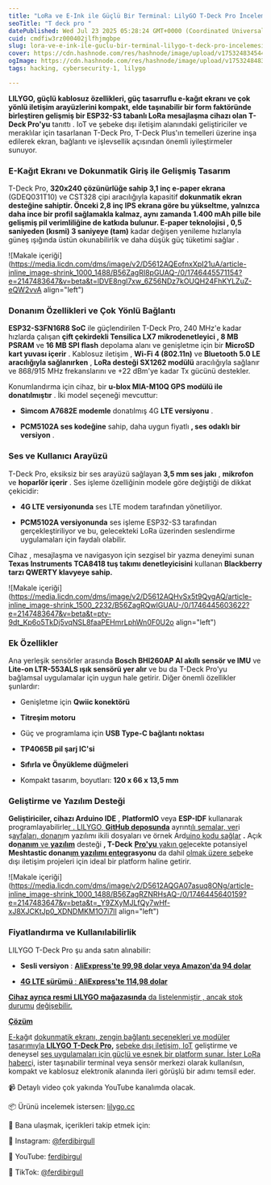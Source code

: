 ```yaml
---
title: "LoRa ve E-Ink ile Güçlü Bir Terminal: LilyGO T-Deck Pro İncelemesi"
seoTitle: "T deck pro "
datePublished: Wed Jul 23 2025 05:28:24 GMT+0000 (Coordinated Universal Time)
cuid: cmdfiw3rz000402jlfhjmgbpe
slug: lora-ve-e-ink-ile-guclu-bir-terminal-lilygo-t-deck-pro-incelemesi
cover: https://cdn.hashnode.com/res/hashnode/image/upload/v1753248345447/ba73408a-4d2a-49d9-8119-ff66b2109e0b.png
ogImage: https://cdn.hashnode.com/res/hashnode/image/upload/v1753248483615/b8ab78ef-01ab-4e00-84d8-b12bfdf940bf.png
tags: hacking, cybersecurity-1, lilygo

---
```


**LILYGO, güçlü kablosuz özellikleri, güç tasarruflu e-kağıt ekranı ve çok yönlü iletişim arayüzlerini kompakt, elde taşınabilir bir form faktöründe birleştiren gelişmiş bir ESP32-S3 tabanlı LoRa mesajlaşma cihazı olan T-Deck Pro'yu** tanıttı . IoT ve şebeke dışı iletişim alanındaki geliştiriciler ve meraklılar için tasarlanan T-Deck Pro, T-Deck Plus'ın temelleri üzerine inşa edilerek ekran, bağlantı ve işlevsellik açısından önemli iyileştirmeler sunuyor.

### **E-Kağıt Ekranı ve Dokunmatik Giriş ile Gelişmiş Tasarım**

T-Deck Pro, **320x240 çözünürlüğe sahip 3,1 inç e-paper ekrana** (GDEQ031T10) ve CST328 çipi aracılığıyla kapasitif **dokunmatik ekran desteğine sahiptir. Önceki 2,8 inç IPS ekrana göre bu yükseltme, yalnızca daha ince bir profil sağlamakla kalmaz, aynı zamanda 1.400 mAh pille bile gelişmiş pil verimliliğine de katkıda bulunur. E-paper teknolojisi , 0,5 saniyeden (kısmi) 3 saniyeye (tam)** kadar değişen yenileme hızlarıyla güneş ışığında üstün okunabilirlik ve daha düşük güç tüketimi sağlar .

![Makale içeriği](https://media.licdn.com/dms/image/v2/D5612AQEofnxXpI21uA/article-inline_image-shrink_1000_1488/B56ZagRI8pGUAQ-/0/1746445571154?e=2147483647&v=beta&t=lDVE8ngl7xw_6Z56NDz7kOUQH24FhKYLZuZ-eQW2vvA align="left")

### **Donanım Özellikleri ve Çok Yönlü Bağlantı**

**ESP32-S3FN16R8 SoC** ile güçlendirilen T-Deck Pro, 240 MHz'e kadar hızlarda çalışan **çift çekirdekli Tensilica LX7 mikrodenetleyici , 8 MB PSRAM** ve **16 MB SPI flash** depolama alanı ve genişletme için bir **MicroSD kart yuvası içerir** . Kablosuz iletişim , **Wi-Fi 4 (802.11n)** ve **Bluetooth 5.0 LE aracılığıyla sağlanırken** , **LoRa desteği SX1262 modülü** aracılığıyla sağlanır ve 868/915 MHz frekanslarını ve +22 dBm'ye kadar Tx gücünü destekler.

Konumlandırma için cihaz, bir **u-blox MIA-M10Q GPS modülü ile donatılmıştır** . İki model seçeneği mevcuttur:

* **Simcom A7682E modemle** donatılmış 4G **LTE versiyonu** .
    
* **PCM5102A ses kodeğine** sahip, daha uygun fiyatlı **, ses odaklı bir versiyon** .
    

### **Ses ve Kullanıcı Arayüzü**

T-Deck Pro, eksiksiz bir ses arayüzü sağlayan **3,5 mm ses jakı** , **mikrofon** ve **hoparlör içerir** . Ses işleme özelliğinin modele göre değiştiği de dikkat çekicidir:

* **4G LTE versiyonunda** ses LTE modem tarafından yönetiliyor.
    
* **PCM5102A versiyonunda** ses işleme ESP32-S3 tarafından gerçekleştiriliyor ve bu, gelecekteki LoRa üzerinden seslendirme uygulamaları için faydalı olabilir.
    

Cihaz , mesajlaşma ve navigasyon için sezgisel bir yazma deneyimi sunan **Texas Instruments TCA8418 tuş takımı denetleyicisini** kullanan **Blackberry tarzı QWERTY klavyeye sahip.**

![Makale içeriği](https://media.licdn.com/dms/image/v2/D5612AQHvSx5t9QygAQ/article-inline_image-shrink_1500_2232/B56ZagRQwlGUAU-/0/1746445603622?e=2147483647&v=beta&t=pty-9dt_Kp6o5TkDj5vqNSL8faaPEHmrLphWn0F0U2o align="left")

### **Ek Özellikler**

Ana yerleşik sensörler arasında **Bosch BHI260AP AI akıllı sensör ve IMU** ve **Lite-on LTR-553ALS ışık sensörü yer alır** ve bu da T-Deck Pro'yu bağlamsal uygulamalar için uygun hale getirir. Diğer önemli özellikler şunlardır:

* Genişletme için **Qwiic konektörü**
    
* **Titreşim motoru**
    
* Güç ve programlama için **USB Type-C bağlantı noktası**
    
* **TP4065B pil şarj IC'si**
    
* **Sıfırla ve Önyükleme düğmeleri**
    
* Kompakt tasarım, boyutları: **120 x 66 x 13,5 mm**
    

### **Geliştirme ve Yazılım Desteği**

**Geliştiriciler, cihazı Arduino IDE** , **PlatformIO** veya **ESP-IDF** kullanarak programlayabilirle[r . LILYGO, **GitH**](https://www.linkedin.com/redir/redirect?url=https%3A%2F%2Fgithub%2Ecom%2FXinyuan-LilyGO&urlhash=RLiQ&trk=article-ssr-frontend-pulse_little-text-block)[**ub deposunda**](https://www.linkedin.com/redir/redirect?url=https%3A%2F%2Fgithub%2Ecom%2FXinyuan-LilyGO&urlhash=RLiQ&trk=article-ssr-frontend-pulse_little-text-block) ayrınt[ılı şemalar, ver](https://www.linkedin.com/redir/redirect?url=https%3A%2F%2Fgithub%2Ecom%2FXinyuan-LilyGO&urlhash=RLiQ&trk=article-ssr-frontend-pulse_little-text-block)i s[ayfaları, donanı](https://www.linkedin.com/redir/redirect?url=https%3A%2F%2Fgithub%2Ecom%2FXinyuan-LilyGO&urlhash=RLiQ&trk=article-ssr-frontend-pulse_little-text-block)m yazılımı ikili dosyaları ve örnek Ard[uino kodu sağlar](https://www.linkedin.com/redir/redirect?url=https%3A%2F%2Fgithub%2Ecom%2FXinyuan-LilyGO&urlhash=RLiQ&trk=article-ssr-frontend-pulse_little-text-block) **.** Açık **do**[**nanım** ve **yazılım**](https://www.linkedin.com/redir/redirect?url=https%3A%2F%2Fgithub%2Ecom%2FXinyuan-LilyGO&urlhash=RLiQ&trk=article-ssr-frontend-pulse_little-text-block) desteği **, T-Deck** [**Pro'yu** yakın gel](https://www.linkedin.com/redir/redirect?url=https%3A%2F%2Fgithub%2Ecom%2FXinyuan-LilyGO&urlhash=RLiQ&trk=article-ssr-frontend-pulse_little-text-block)ecekte potansiyel **Meshtastic donan**[**ım yazılımı entegr**](https://www.linkedin.com/redir/redirect?url=https%3A%2F%2Fgithub%2Ecom%2FXinyuan-LilyGO&urlhash=RLiQ&trk=article-ssr-frontend-pulse_little-text-block)**asyonu** da dahil [olmak üzere şeb](https://www.linkedin.com/redir/redirect?url=https%3A%2F%2Fgithub%2Ecom%2FXinyuan-LilyGO&urlhash=RLiQ&trk=article-ssr-frontend-pulse_little-text-block)eke dışı iletişim projeleri için ideal bir platform haline getirir.

![Makale içeriği](https://media.licdn.com/dms/image/v2/D5612AQGA07asuq8ONg/article-inline_image-shrink_1000_1488/B56ZagRZNRHsAQ-/0/1746445640159?e=2147483647&v=beta&t=_Y9ZXyMJLfQy7wHf-xJ8XJCKtJp0_XDNDMKM1O7i7lI align="left")

### **Fiyatlandırma ve Kullanılabilirlik**

LILYGO T-Deck Pro şu anda satın alınabilir:

* **Sesli versiyon** : [**AliExpress'te 99,98 dolar veya Amazon'**](https://www.linkedin.com/redir/redirect?url=https%3A%2F%2Famzn%2Eto%2F4iLYSw9&urlhash=Z4ON&trk=article-ssr-frontend-pulse_little-text-block)[**da 94 dolar**](https://www.linkedin.com/redir/redirect?url=https%3A%2F%2Famzn%2Eto%2F4iLYSw9&urlhash=Z4ON&trk=article-ssr-frontend-pulse_little-text-block)
    
* [**4G LTE sürümü** : **AliExpress'te 114,98 dolar**](https://www.linkedin.com/redir/redirect?url=https%3A%2F%2Famzn%2Eto%2F4iLYSw9&urlhash=Z4ON&trk=article-ssr-frontend-pulse_little-text-block)
    

[**Cihaz ayrıca resmi LILYGO m**](https://www.linkedin.com/redir/redirect?url=https%3A%2F%2Famzn%2Eto%2F4iLYSw9&urlhash=Z4ON&trk=article-ssr-frontend-pulse_little-text-block)[**ağa**](https://www.linkedin.com/redir/redirect?url=https%3A%2F%2Fs%2Eclick%2Ealiexpress%2Ecom%2Fe%2F_okqjRxR&urlhash=0ibK&trk=article-ssr-frontend-pulse_little-text-block)[**zasında** da listelenmiştir , ancak stok durumu](https://www.linkedin.com/redir/redirect?url=https%3A%2F%2Famzn%2Eto%2F4iLYSw9&urlhash=Z4ON&trk=article-ssr-frontend-pulse_little-text-block) [değişebilir.](https://www.linkedin.com/redir/redirect?url=https%3A%2F%2Fs%2Eclick%2Ealiexpress%2Ecom%2Fe%2F_okqjRxR&urlhash=0ibK&trk=article-ssr-frontend-pulse_little-text-block)

[**Çözüm**](https://www.linkedin.com/redir/redirect?url=https%3A%2F%2Fs%2Eclick%2Ealiexpress%2Ecom%2Fe%2F_okqjRxR&urlhash=0ibK&trk=article-ssr-frontend-pulse_little-text-block)

[E-kağ](https://www.linkedin.com/redir/redirect?url=https%3A%2F%2Fs%2Eclick%2Ealiexpress%2Ecom%2Fe%2F_okqjRxR&urlhash=0ibK&trk=article-ssr-frontend-pulse_little-text-block)ıt [dokunmatik ekranı, zengin bağlantı seçene](https://www.linkedin.com/redir/redirect?url=https%3A%2F%2Famzn%2Eto%2F4iLYSw9&urlhash=Z4ON&trk=article-ssr-frontend-pulse_little-text-block)[kler](https://www.linkedin.com/redir/redirect?url=https%3A%2F%2Fs%2Eclick%2Ealiexpress%2Ecom%2Fe%2F_okqjRxR&urlhash=0ibK&trk=article-ssr-frontend-pulse_little-text-block)[i ve modüler tasarımıyla **LILYGO T-Deck Pro,**](https://www.linkedin.com/redir/redirect?url=https%3A%2F%2Famzn%2Eto%2F4iLYSw9&urlhash=Z4ON&trk=article-ssr-frontend-pulse_little-text-block) [şebeke dışı iletişim, IoT](https://www.linkedin.com/redir/redirect?url=https%3A%2F%2Fs%2Eclick%2Ealiexpress%2Ecom%2Fe%2F_okqjRxR&urlhash=0ibK&trk=article-ssr-frontend-pulse_little-text-block) geliştirme ve deneysel [ses uygulamaları için güçlü ve esnek bir platfor](https://www.linkedin.com/redir/redirect?url=https%3A%2F%2Famzn%2Eto%2F4iLYSw9&urlhash=Z4ON&trk=article-ssr-frontend-pulse_little-text-block)[m sunar. İster LoRa haberc](https://www.linkedin.com/redir/redirect?url=https%3A%2F%2Fs%2Eclick%2Ealiexpress%2Ecom%2Fe%2F_okqjRxR&urlhash=0ibK&trk=article-ssr-frontend-pulse_little-text-block)i, ister taşınabilir terminal veya sensör merkezi olarak kullanılsın, kompakt ve kablosuz elektronik alanında ileri görüşlü bir adımı temsil eder.

📹 Detaylı video çok yakında YouTube kanalımda olacak.

📦 Ürünü incelemek istersen: [lilygo.cc](https://www.lilygo.cc/)

📲 Bana ulaşmak, içerikleri takip etmek için:

🔗 Instagram: [@ferdibirgull](https://instagram.com/ferdibirgull)

🎥 YouTube: [ferdibirgul](https://youtube.com/@ferdibirgul)

🎯 TikTok: [@ferdibirgull](https://tiktok.com/@ferdibirgull)